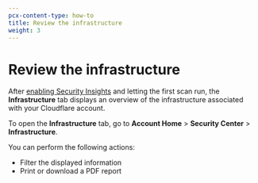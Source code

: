 ```yaml
---
pcx-content-type: how-to
title: Review the infrastructure
weight: 3
---
```


# Review the infrastructure

After [enabling Security Insights](/security-center/get-started/) and letting the first scan run, the **Infrastructure** tab displays an overview of the infrastructure associated with your Cloudflare account.

To open the **Infrastructure** tab, go to **Account Home** > **Security Center** > **Infrastructure**.

You can perform the following actions:

*   Filter the displayed information
*   Print or download a PDF report
